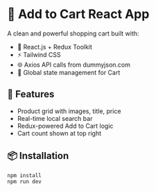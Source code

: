 # 🛒 Add to Cart React App

A clean and powerful shopping cart built with:

- 🔧 React.js + Redux Toolkit
- ⚡ Tailwind CSS
- 🌐 Axios API calls from dummyjson.com
- 🧠 Global state management for Cart

## 🚀 Features
- Product grid with images, title, price
- Real-time local search bar
- Redux-powered Add to Cart logic
- Cart count shown at top right

## 📦 Installation

```bash
npm install
npm run dev

